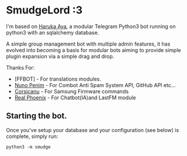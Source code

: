 # SmudgeLord :3
I'm based on [Haruka Aya](https://t.me/HarukaAyaBot), a modular Telegram Python3 bot running on python3 with an sqlalchemy database.

A simple group management bot with multiple admin features, it has evolved into becoming a basis for modular
bots aiming to provide simple plugin expansion via a simple drag and drop.

Thanks For:
* [FFBOT] - For translations modules.
* [Nuno Penim](https://github.com/nunopenim) - For Combot Anti Spam System API, GitHub API etc...
* [Corsicanu](https://github.com/corsicanu) - For Samsung Firmware commands
* [Real Phoenix](https://github.com/rsktg) - For Chatbot(IA)and LastFM module

## Starting the bot.

Once you've setup your database and your configuration (see below) is complete, simply run:

`python3 -m smudge`
